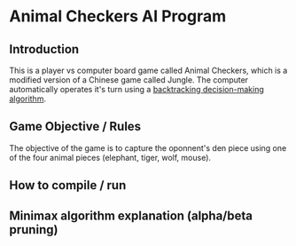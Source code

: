 # Animal Checkers AI Program

## Introduction
This is a player vs computer board game called Animal Checkers, which is a modified version of a Chinese game called Jungle. The computer
automatically operates it's turn using a [backtracking decision-making algorithm](https://en.wikipedia.org/wiki/Minimax).

## Game Objective / Rules
The objective of the game is to capture the oponnent's den piece using one of the four animal pieces (elephant, tiger, wolf, mouse).

## How to compile / run

## Minimax algorithm explanation (alpha/beta pruning)
